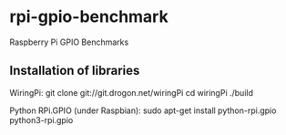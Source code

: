 # rpi-gpio-benchmark
Raspberry Pi GPIO Benchmarks

Installation of libraries
-------------------------

WiringPi:
    git clone git://git.drogon.net/wiringPi
    cd wiringPi
    ./build

Python RPi.GPIO (under Raspbian):
    sudo apt-get install python-rpi.gpio python3-rpi.gpio
